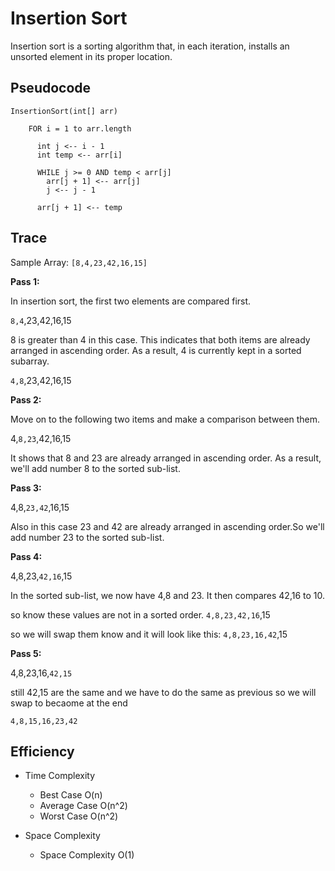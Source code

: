 # Insertion Sort

Insertion sort is a sorting algorithm that, in each iteration, installs an unsorted element in its proper location.

## Pseudocode

```
InsertionSort(int[] arr)

    FOR i = 1 to arr.length

      int j <-- i - 1
      int temp <-- arr[i]

      WHILE j >= 0 AND temp < arr[j]
        arr[j + 1] <-- arr[j]
        j <-- j - 1

      arr[j + 1] <-- temp
```

## Trace

Sample Array: `[8,4,23,42,16,15]`

**Pass 1:**

In insertion sort, the first two elements are compared first.

`8,4`,23,42,16,15

8 is greater than 4 in this case. This indicates that both items are already arranged in ascending order. As a result, 4 is currently kept in a sorted subarray.

`4,8`,23,42,16,15

**Pass 2:**

Move on to the following two items and make a comparison between them.

4,`8,23`,42,16,15

It shows that 8 and 23 are already arranged in ascending order. As a result, we'll add number 8 to the sorted sub-list.



**Pass 3:**

4,8,`23,42`,16,15

Also in this case 23 and 42 are already arranged in ascending order.So we'll add number 23 to the sorted sub-list.



**Pass 4:**

4,8,23,`42,16`,15

In the sorted sub-list, we now have 4,8 and 23. It then compares 42,16 to 10.

so know these values are not in a sorted order.
`4,8,23,42,16`,15

so we will swap them know and it will look like this:
`4,8,23,16,42`,15

**Pass 5:**

4,8,23,16,`42,15`

still 42,15 are the same and we have to do the same as previous so we will swap to becaome at the end

`4,8,15,16,23,42`


## Efficiency

+ Time Complexity
  + Best Case O(n)
  + Average Case O(n^2)
  + Worst Case O(n^2)

+ Space Complexity
  + Space Complexity O(1)
  

